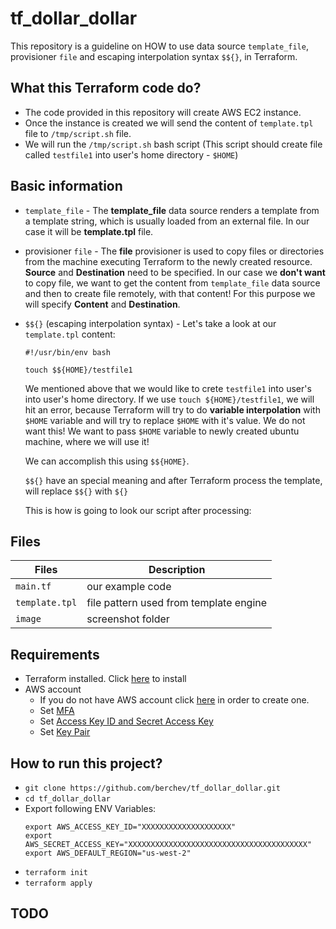 # tf_dollar_dollar
This repository is a guideline on HOW to use data source `template_file`, provisioner `file` and escaping interpolation syntax `$${}`, in Terraform.

## What this Terraform code do?
- The code provided in this repository will create AWS EC2 instance. 
- Once the instance is created we will send the content of `template.tpl` file to `/tmp/script.sh` file.
- We will run the `/tmp/script.sh` bash script (This script should create file called `testfile1` into user's home directory - `$HOME`)

## Basic information
- `template_file` - The **template_file** data source renders a template from a template string, which is usually loaded from an external file. In our case it will be **template.tpl** file.
- provisioner `file` - The **file** provisioner is used to copy files or directories from the machine executing Terraform to the newly created resource. **Source** and **Destination** need to be specified. In our case we **don't want** to copy file, we want to get the content from `template_file` data source and then to create file remotely, with that content! For this purpose we will specify **Content** and **Destination**.
- `$${}` (escaping interpolation syntax) - Let's take a look at our `template.tpl` content:
    ```
    #!/usr/bin/env bash

    touch $${HOME}/testfile1

    ```

    We mentioned above that we would like to crete `testfile1` into user's into user's home directory. If we use `touch ${HOME}/testfile1`, we will hit an error, because Terraform will try to do **variable interpolation** with `$HOME` variable and will try to replace `$HOME` with it's value.
    We do not want this! We want to pass `$HOME` variable to newly created ubuntu machine, where we will use it!

    We can accomplish this using `$${HOME}`. 

    `$${}` have an special meaning and after Terraform process the template, will replace `$${}` with `${}`
    
    This is how is going to look our script after processing:
    ![]()

## Files
|Files | Description |
| --- | --- |
|`main.tf` | our example code |
|`template.tpl` | file pattern used from template engine |
|`image` | screenshot folder |

## Requirements
- Terraform installed. Click [here](https://learn.hashicorp.com/terraform/getting-started/install.html) to install
- AWS account
  - If you do not have AWS account click [here](https://aws.amazon.com/premiumsupport/knowledge-center/create-and-activate-aws-account/) in order to create one.
  - Set [MFA](https://docs.aws.amazon.com/general/latest/gr/aws-sec-cred-types.html#multi-factor-authentication)
  - Set [Access Key ID and Secret Access Key ](https://docs.aws.amazon.com/general/latest/gr/aws-sec-cred-types.html#access-keys-and-secret-access-keys)
  - Set [Key Pair](https://docs.aws.amazon.com/general/latest/gr/aws-sec-cred-types.html#key-pairs)

## How to run this project?
- `git clone https://github.com/berchev/tf_dollar_dollar.git`
- `cd tf_dollar_dollar`
- Export following ENV Variables:
    ```
    export AWS_ACCESS_KEY_ID="XXXXXXXXXXXXXXXXXXXX"
    export AWS_SECRET_ACCESS_KEY="XXXXXXXXXXXXXXXXXXXXXXXXXXXXXXXXXXXXXXXX"
    export AWS_DEFAULT_REGION="us-west-2"
    ```
- `terraform init`
- `terraform apply`

## TODO
